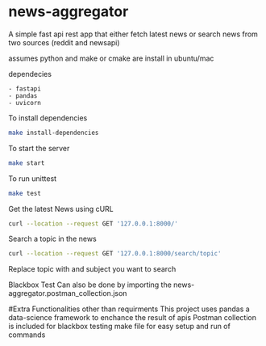 # news-aggregator
A simple fast api rest app that either fetch latest news or search news from two sources (reddit and newsapi)

assumes python and make or cmake are install in ubuntu/mac

dependecies 

    - fastapi
    - pandas
    - uvicorn

To install dependencies

```bash
make install-dependencies
```

To start the server

```bash
make start
```

To run unittest

```bash
make test
```

Get the latest News using cURL

```bash
curl --location --request GET '127.0.0.1:8000/'
```
Search a topic in the news

```bash
curl --location --request GET '127.0.0.1:8000/search/topic'
```
Replace topic with and subject you want to search

Blackbox Test 
Can also be done by importing the news-aggregator.postman_collection.json

#Extra Functionalities other than requirments
This project uses pandas a data-science framework to enchance the result of apis
Postman collection is included for blackbox testing
make file for easy setup and run of commands
